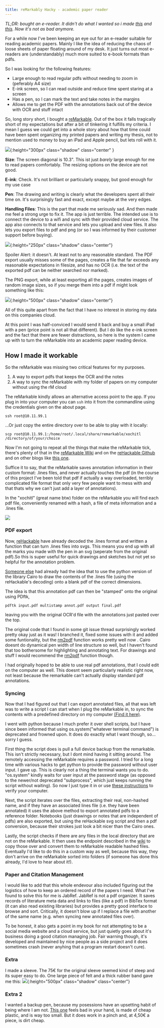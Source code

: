 ```yaml
---
title: reMarkably Hacky - academic paper reader
---
```


*TL;DR: bought an e-reader. It didn't do what I wanted so i made [this](https://github.com/lschwetlick/maxio/tree/master/tools) and [this](https://github.com/lschwetlick/rMsync). Now it's not as bad anymore.*

For a while now I've been keeping an eye out for an e-reader suitable for reading academic papers. 
Mainly I like the idea of reducing the chaos of loose sheets of paper floating around of my desk.
It just turns out most e-readers are (understandably) much more suited to e-book formats than pdfs. 

So I was looking for the following features:
- Large enough to read regular pdfs without needing to zoom in (peferably A4 size)
- E-ink screen, so I can read outside and reduce time spent staring at a screen
- Has a pen, so I can mark the text and take notes in the margins
- Allows me to get the PDF with the annotations back out of the device with OCR and stuff intact

So, long story short, I bought a [reMarkable](https://www.remarkable.com). Out of the box it falls tragically short of my expectations but after a bit of tinkering it fulfills my criteria. I mean I guess we could get into a whole story about how that time could have been spent organizing my printed papers and writing my thesis, not to mention used to money to buy an iPad and Apple pencil, but lets roll with it.

![]({{site.blog_url}}/resources/images/blog2/rM.jpg){:height="300px" class="shadow" class="center" }

**Size**: The screen diagonal is 10.3". This ist just *barely* large enough for me to read papers comfortably. The resizing options on the device are not good.

**E-ink**: Check. It's not brilliant or particularly snappy, but good enough for my use case

**Pen**: The drawing and writing is clearly what the developers spent all their time on. It's surprisingly fast and exact, except maybe at the very edges.

**Handling Files**: This is the part that made me seriously sad. And then made me feel a strong urge to fix it.
The app is just terrible. 
The intended use is to connect the device to a wifi and sync with their provided cloud service. The app also connects to that service and lets you upload and view files. It also lets you export files to pdf and png (or so I was informed by their customer support before buying).

![]({{site.blog_url}}/resources/images/blog2/rMSupport.png){:height="250px" class="shadow" class="center"}

Spoiler Alert: it doesn't. At least not to any reasonable standard. The PDF export usually misses some of the pages, creates a file that far exceeds any reasonable expectations in filesize, and has no OCR (i.e. the text of the exported pdf can be neither searched nor marked). 

The PNG export, while at least exporting all the pages, creates images of random image sizes, so if you merge them into a pdf if might look something like this:

![]({{site.blog_url}}/resources/images/blog2/pngsizes.png){:height="500px" class="shadow" class="center"}

All of this quite apart from the fact that I have no interest in storing my data on this companies cloud.

At this point I was half-conviced I would send it back and buy a small iPad with a pen (price point is not all that different). But I do like the e-ink screen and the fact that there are fewer distractions,  so here is the system I came up with to turn the reMarkable into an academic paper reading device.

## How I made it workable

So the reMarkable was missing two critical features for my purposes.

1. A way to export pdfs that keeps the OCR and the notes
2. A way to sync the reMarkable with my folder of papers on my computer without using the rM cloud

The reMarkable kindly allows an alternative access point to the app. If you plug in into your computer you can `ssh` into it from the commandline using the credentials given on the about page.

```
ssh root@10.11.99.1
```

...Or just copy the entire directory over to be able to play with it locally:

```
scp root@10.11.99.1:/home/root/.local/share/remarkable/xochitl /directory/of/your/choice
```

Now I'm not going to repeat all the things that make the reMarkable tick, there's plenty of that in the [reMarkable Wiki](http://remarkablewiki.com/) and on the [reHackable Github](https://github.com/reHackable) and on other blogs like [this one](http://blog.lucafluri.ch/2017-11-21/customizing-remarkableTablet).

Suffice it to say, that the reMarkable saves annotation information in their custom format: .lines files, and never actually touches the pdf (in the course of this project I've been told that pdf if actually a way overloaded, terribly complicated file format that only very few people want to mess with and that thats why we can't just add a layer of annotations). 

In the "xochitl" (great name btw) folder on the reMarkable you will find each pdf file, conveniently renamed with a hash, a file of meta information and a .lines file.

![]({{site.blog_url}}/resources/images/blog2/rMFilestructure.png) 

### PDF export

Now, [reHackable](https://github.com/reHackable) have already decoded the .lines format and written a function that can turn .lines files into svgs. This means you end up with all the marks you made with the pen in an svg (seperate from the original pdf).So this is super useful for quick drawings and sketches but not yet so helpful for the annotation problem.

[Someone else](https://github.com/phil777/maxio) had already had the idea that to use the python version of the library Cairo to draw the contents of the .lines file (using the reHackable's decoding) onto a blank pdf of the correct dimensions.

The idea is that this annotation pdf can then be "stamped" onto the original using PDftk,

```
pdftk input.pdf multistamp annot.pdf output final.pdf 
```

leaving you with the original OCR'd file with the annotations just pasted over the top.

The original code that I found in some git issue thread surprisingly worked pretty okay just as it was!
I branched  it, fixed some issues with it and added some funtionality, but the [rm2pdf](https://github.com/lschwetlick/maxio/tree/master/tools) function works pretty well now . Cairo doesnt do dynamical pen width of line structure so well, but I haven't found that too bothersome for highlighting and annotating text.
For drawings and stuff I would recommend the [rm2pdf](https://github.com/lschwetlick/maxio/tree/master/tools) function though.

I had originally hoped to be able to use real pdf annotations, that I could edit on the computer as well. This doesnt seem particularly realistic right now, not least because the remarkable can't actually display standard pdf annotations. 

### Syncing

Now that I had figured out that I can export annotated files, all that was left was to write a script I can start when I plug the reMarkable in, to sync the contents with a predefined directory on my computer  [(Find it here)](https://github.com/lschwetlick/rMsync). 

I went with python because I much prefer it over shell scripts, but I have since been informed that using os.system("whatever terminal command") is deprecated and frowned upon. It does do exactly what I want though, so... sorry I guess.

First thing the script does is pull a full device backup from the remarkable. This isn't strictly necessary, but I dont mind having it sitting around. 
The remotely accessing the reMarkable requires a password. I tried for a long time with various hacks to get python to provide the password without user input. I gave up. This is clearly not a thing the terminal wants you to do. 
"os.system" kindly waits for user input at the password stage (as opposed to the newer/not deprecated "subprocess", which just keeps running the script without waiting). So now I just type it in or use [these instructions](http://remarkablewiki.com/tech/ssh) to verify your computer.

Next, the script iterates over the files, extracting their real, non-hashed name, and if they have an associated lines file (i.e. they have been annotated) it uses the above method to export annotated pdfs to a reference folder.
Notebooks (just drawings or notes that are independent of pdfs) are also exported, but using the reHackable svg script and then a pdf conversion, because their strokes just look a bit nicer than the Cairo ones.

Lastly, the script checks if there are any files in the local directory that are not on the reMarkable. It then uses the endpoint described in the [wiki](http://remarkablewiki.com/tips/client) to copy those over and convert them to reMarkable readable hashed files. 
Eventually I'd like to do this in a custom way as well, because this way, they don't arrive on the reMarkable sorted into folders (if someone has done this already, I'd love to hear about it!).


### Paper and Citation Management
I would like to add that this whole endevour also included figuring out the logistics of how to keep an ordered record of the papers I need.
What I've found to solve this for me is JabRef. JabRef is not a pdf organizer. It saves records of literature meta data and links to files (like a pdf) in BibTex format (it can also read existing libraries) but provides a pretty good interface to browse and sort.
Critically, it doesn't blow up if I replace a file with another of the same name (e.g. when syncing new annotated files over).

To be honest, it also gets a point in my book for not attempting to be a social media website and a cloud service, but just quietly goes about it's business doing a good citation managing job.
Fair warning though, it's developed and maintained by nice people as a side project and it does sometimes crash (never anyhing that a program restart doesn't cure).

### Extra

I made a sleeve. The 75€ for the original sleeve seemed kind of steep and its super easy to do. One large piece of felt and a thick rubber band gave me this:
![]({{site.blog_url}}/resources/images/blog2/sleeve.jpg){:height="500px" class="shadow"  class="center"}

### Extra 2
I wanted a backup pen, because my posessions have an upsetting habit of being where I am not. 
[This one](https://www.amazon.de/gp/product/B06Y3F5W87/ref=oh_aui_detailpage_o03_s00?ie=UTF8&psc=1) feels bad in your hand, is made of cheap plastic, and is way too small. But it does work in a pinch and, at 4,50€ a piece, is dirt cheap.